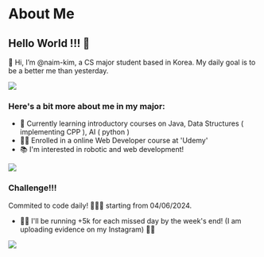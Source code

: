 # About Me

## Hello World !!! 👋

👋 Hi, I’m @naim-kim, a CS major student based in Korea.
My daily goal is to be a better me than yesterday.

<p><picture>
  <source
    srcset="https://github-readme-stats.vercel.app/api?username=naim-kim&show_icons=true&theme=radical"
  />
  <source
    srcset="https://github-readme-stats.vercel.app/api?username=naim-kim&show_icons=true"
    media="(prefers-color-scheme: light), (prefers-color-scheme: no-preference)"
  />
  <img src="https://github-readme-stats.vercel.app/api?username=naim-kim&show_icons=true" />
</picture></p>

### Here's a bit more about me in my major:

- 🌱 Currently learning introductory courses on Java, Data Structures ( implementing CPP ), AI ( python )
- 👩‍💻 Enrolled in a online Web Developer course at 'Udemy'
- 📚 I'm interested in robotic and web development!
<p>
<img align="center" src="https://github-readme-stats.vercel.app/api/top-langs/?username=naim-kim&layout=compact&show_icons=true&theme=radical"/>
</p>

### Challenge!!!

Commited to code daily! 💪👨‍💻
starting from 04/06/2024.

- 🏃‍♀️ I'll be running +5k for each missed day by the week's end! (I am uploading evidence on my Instagram) 🏃‍♂
<p><img align="center" src="https://github-readme-streak-stats.herokuapp.com/?user=naim-kim&&show_icons=true&theme=radical" /></p>
